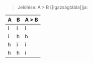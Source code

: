 > Jelölése: A > B
> \[[Igazságtábla]\]ja:

| A | B | A > B |
| --- | --- | ----- |
| i | i | i |
| i | h | h |
| h | i | i |
| h | h | i |
